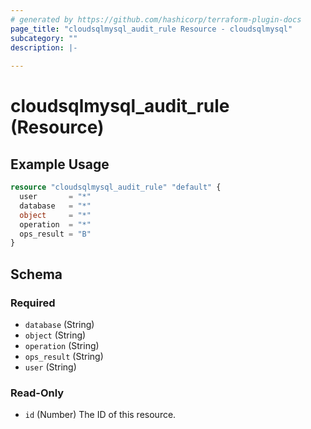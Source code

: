 ```yaml
---
# generated by https://github.com/hashicorp/terraform-plugin-docs
page_title: "cloudsqlmysql_audit_rule Resource - cloudsqlmysql"
subcategory: ""
description: |-
  
---
```


# cloudsqlmysql_audit_rule (Resource)



## Example Usage

```terraform
resource "cloudsqlmysql_audit_rule" "default" {
  user       = "*"
  database   = "*"
  object     = "*"
  operation  = "*"
  ops_result = "B"
}
```

<!-- schema generated by tfplugindocs -->
## Schema

### Required

- `database` (String)
- `object` (String)
- `operation` (String)
- `ops_result` (String)
- `user` (String)

### Read-Only

- `id` (Number) The ID of this resource.
